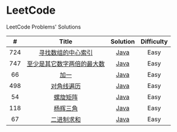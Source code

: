 # LeetCode
LeetCode Problems' Solutions

|    #    |    Title    |    Solution                                         |    Difficulty                                                                                         |                                    
|:------:|  :-----:    |    :----:                                                                                   |       :----:           
| 724 | [寻找数组的中心索引](https://leetcode-cn.com/explore/learn/card/array-and-string/198/introduction-to-array/770/) |   [Java](https://github.com/BigRedCaps-Pro/LeetCode/blob/master/algorithm/datastructure/arraysandstrings/Solution_PivotIndex.java)    |  Easy   |   
| 747 | [至少是其它数字两倍的最大数](https://leetcode-cn.com/explore/learn/card/array-and-string/198/introduction-to-array/771/) |   [Java](https://github.com/BigRedCaps-Pro/LeetCode/blob/master/algorithm/datastructure/arraysandstrings/Solution_DominantIndex.java)    |  Easy  |   
| 66 | [加一](https://leetcode-cn.com/explore/learn/card/array-and-string/198/introduction-to-array/772/) |   [Java](https://github.com/BigRedCaps-Pro/LeetCode/blob/master/algorithm/datastructure/arraysandstrings/Solution_DominantIndex.java)    |  Easy    |  
| 498 | [对角线遍历](https://leetcode-cn.com/explore/learn/card/array-and-string/199/introduction-to-2d-array/774/) |   [Java](https://github.com/BigRedCaps-Pro/LeetCode/blob/master/algorithm/datastructure/arraysandstrings/Solution_DominantIndex.java)    |  Easy    |
| 54 | [螺旋矩阵](https://leetcode-cn.com/explore/learn/card/array-and-string/199/introduction-to-2d-array/775/) |   [Java](https://github.com/BigRedCaps-Pro/LeetCode/blob/master/algorithm/datastructure/arraysandstrings/Solution_DominantIndex.java)    |  Easy    |
| 118 | [杨辉三角](https://leetcode-cn.com/explore/learn/card/array-and-string/199/introduction-to-2d-array/776/) |   [Java](https://github.com/BigRedCaps-Pro/LeetCode/blob/master/algorithm/datastructure/arraysandstrings/Solution_DominantIndex.java)    |  Easy     | 
| 67 | [二进制求和](https://leetcode-cn.com/explore/learn/card/array-and-string/200/introduction-to-string/779/) |   [Java](https://github.com/BigRedCaps-Pro/LeetCode/blob/master/algorithm/datastructure/arraysandstrings/Solution_DominantIndex.java)    |  Easy     |

